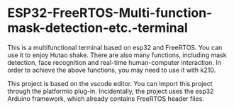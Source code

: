 # ESP32-FreeRTOS-Multi-function-mask-detection-etc.-terminal
This is a multifunctional terminal based on esp32 and FreeRTOS. You can use it to enjoy Hutao shake. There are also many functions, including mask detection, face recognition and real-time human-computer interaction. In order to achieve the above functions, you may need to use it with k210.

This project is based on the vscode editor. You can import this project through the platformio plug-in. Incidentally, the project uses the esp32 Arduino framework, which already contains FreeRTOS header files.

